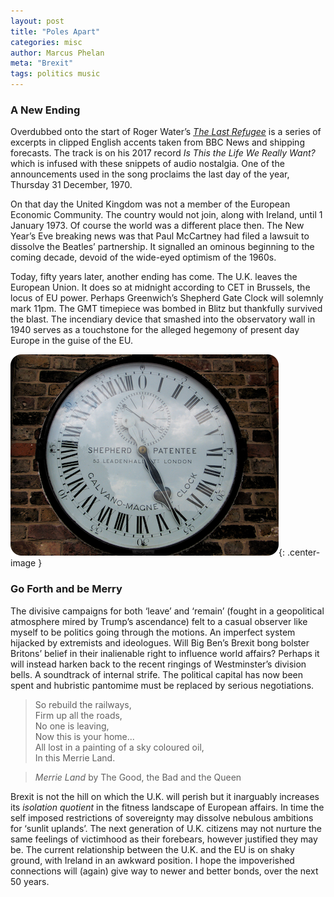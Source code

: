 ```yaml
---
layout: post
title: "Poles Apart"
categories: misc
author: Marcus Phelan
meta: "Brexit"
tags: politics music
---
```


### A New Ending
Overdubbed onto the start of Roger Water’s [_The Last Refugee_](https://open.spotify.com/track/1ewaLbC2PQiAL6e4VXmSkB?si=Nkmuwj9_QpyzM7nfMTlanA) is a series of excerpts in clipped English accents taken from BBC News and shipping forecasts. The track is on his 2017 record _Is This the Life We Really Want?_ which is infused with these snippets of audio nostalgia. One of the announcements used in the song proclaims the last day of the year, Thursday 31 December, 1970.

On that day the United Kingdom was not a member of the European Economic Community. The country would not join, along with Ireland, until 1 January 1973. Of course the world was a different place then. The New Year’s Eve breaking news was that Paul McCartney had filed a lawsuit to dissolve the Beatles’ partnership. It signalled an ominous beginning to the coming decade, devoid of the wide-eyed optimism of the 1960s.

Today, fifty years later, another ending has come. The U.K. leaves the European Union. It does so at midnight according to CET in Brussels, the locus of EU power. Perhaps Greenwich’s Shepherd Gate Clock will solemnly mark 11pm. The GMT timepiece was bombed in Blitz but thankfully survived the blast. The incendiary device that smashed into the observatory wall in 1940 serves as a touchstone for the alleged hegemony of present day Europe in the guise of the EU. 

![Shepherd Gate Clock](/assets/images/clock.png){: .center-image }

### Go Forth and be Merry

The divisive campaigns for both ‘leave’ and ‘remain’ (fought in a geopolitical atmosphere mired by Trump’s ascendance) felt to a casual observer like myself to be politics going through the motions. An imperfect system hijacked by extremists and ideologues. Will Big Ben’s Brexit bong bolster Britons’ belief in their inalienable right to influence world affairs? Perhaps it will instead harken back to the recent ringings of Westminster’s division bells. A soundtrack of internal strife. The political capital has now been spent and hubristic pantomime must be replaced by serious negotiations.

> So rebuild the railways,  
Firm up all the roads,  
No one is leaving,  
Now this is your home...  
All lost in a painting of a sky coloured oil,  
In this Merrie Land.  

>*Merrie Land* by The Good, the Bad and the Queen

Brexit is not the hill on which the U.K. will perish but it inarguably increases its _isolation quotient_ in the fitness landscape of European affairs. In time the self imposed restrictions of sovereignty may dissolve nebulous ambitions for ‘sunlit uplands’. The next generation of U.K. citizens may not nurture the same feelings of victimhood as their forebears, however justified they may be. The current relationship between the U.K. and the EU is on shaky ground, with Ireland in an awkward position. I hope the impoverished connections will (again) give way to newer and better bonds, over the next 50 years.



